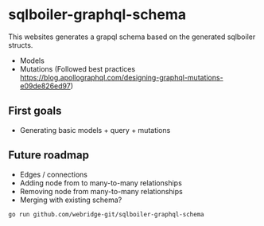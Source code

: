 # sqlboiler-graphql-schema

This websites generates a grapql schema based on the generated sqlboiler structs.

- Models
- Mutations (Followed best practices https://blog.apollographql.com/designing-graphql-mutations-e09de826ed97)

## First goals

- Generating basic models + query + mutations

## Future roadmap

- Edges / connections
- Adding node from to many-to-many relationships
- Removing node from many-to-many relationships
- Merging with existing schema?

```
go run github.com/webridge-git/sqlboiler-graphql-schema
```
